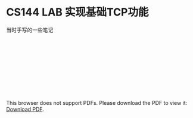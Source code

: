 # CS144 LAB 实现基础TCP功能
当时手写的一些笔记

<!-- <object data="/md/lab/cs144.pdf" type="application/pdf" width="1200px" height="2000px">
    <embed src="/md/lab/cs144.pdf">
        <p>This browser does not support PDFs. Please download the PDF to view it: <a href="/md/lab/cs144.pdf">Download PDF</a>.</p>
    </embed>
</object> -->

<object data="https://github.com/leoil/leoil.github.io/blob/main/docs/md/lab/CS144.pdf" type="application/pdf" width="1200px" height="2000px">
    <embed src="https://github.com/leoil/leoil.github.io/blob/main/docs/md/lab/CS144.pdf">
        <p>This browser does not support PDFs. Please download the PDF to view it: <a href="https://github.com/leoil/leoil.github.io/blob/main/docs/md/lab/CS144.pdf">Download PDF</a>.</p>
    </embed>
</object>